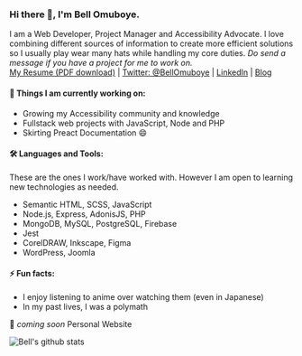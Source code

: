 ### Hi there 👋, I'm Bell Omuboye.

I am a Web Developer, Project Manager and Accessibility Advocate. I love combining different sources of information to create more efficient solutions so I usually play wear many hats while handling my core duties. *Do send a message if you have a project for me to work on.*<br>
[My Resume (PDF download)](https://drive.google.com/file/d/1zgvSuKYVQCcD2fxLNdbXFsGrdaDV_Mu9/view?usp=sharing) | 
[Twitter: @BellOmuboye](https://www.twitter.com/BellOmuboye) | 
[LinkedIn](https://www.linkedin.com/in/bell-omuboye) | 
[Blog](https://www.bellomuboye.hashnode.dev)


#### 🌱 Things I am currently working on: 
- Growing my Accessibility community and knowledge
- Fullstack web projects with JavaScript, Node and PHP
- Skirting Preact Documentation 😄

#### 🛠️ Languages and Tools:
These are the ones I work/have worked with. However I am open to learning new technologies as needed.
- Semantic HTML, SCSS, JavaScript
- Node.js, Express, AdonisJS, PHP
- MongoDB, MySQL, PostgreSQL, Firebase
- Jest
- CorelDRAW, Inkscape, Figma
- WordPress, Joomla
 
#### ⚡ Fun facts:
- I enjoy listening to anime over watching them (even in Japanese) <br>
- In my past lives, I was a polymath <br>


🚀 *coming soon* Personal Website

![Bell's github stats](https://github-readme-stats.vercel.app/api?username=bellomuboye&count_private=true)
